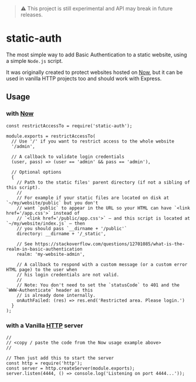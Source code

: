 > ⚠️ This project is still experimental and API may break in future releases.

# static-auth

The most simple way to add Basic Authentication to a static website, using a simple `Node.js` script.

It was originally created to protect websites hosted on [Now](https://zeit.co/now), but it can be used in vanilla HTTP projects too and should work with Express.

## Usage
### with [Now](https://zeit.co/now)

```node
const restrictAccessTo = require('static-auth');

module.exports = restrictAccessTo(
  // Use '/' if you want to restrict access to the whole website
  '/admin',

  // A callback to validate login credentials
  (user, pass) => (user == 'admin' && pass == 'admin'),

  // Optional options
  {
    // Path to the static files' parent directory (if not a sibling of this script).
    //
    // For example if your static files are located on disk at `~/my/website/public` but you don't
    // want `public` to appear in the URL so your HTML can have `<link href='/app.css'>` instead of
    // `<link href='/public/app.css'>` ‒ and this script is located at `~/my/website/index.js` ‒ then
    // you should pass `__dirname + '/public'`
    directory: __dirname + '/_static',

    // See https://stackoverflow.com/questions/12701085/what-is-the-realm-in-basic-authentication
    realm: 'my-website-admin',

    // A callback to respond with a custom message (or a custom error HTML page) to the user when
    // his login credentials are not valid.
    //
    // Note: You don't need to set the `statusCode` to 401 and the `WWW-Authenticate` header as this
    // is already done internally.
    onAuthFailed: (res) => res.end('Restricted area. Please login.')
  }
);
```

### with a Vanilla [HTTP](https://nodejs.org/api/http.html) server

```node
//
// <copy / paste the code from the Now usage example above>
//

// Then just add this to start the server
const http = require('http');
const server = http.createServer(module.exports);
server.listen(4444, () => console.log('Listening on port 4444...'));
```
